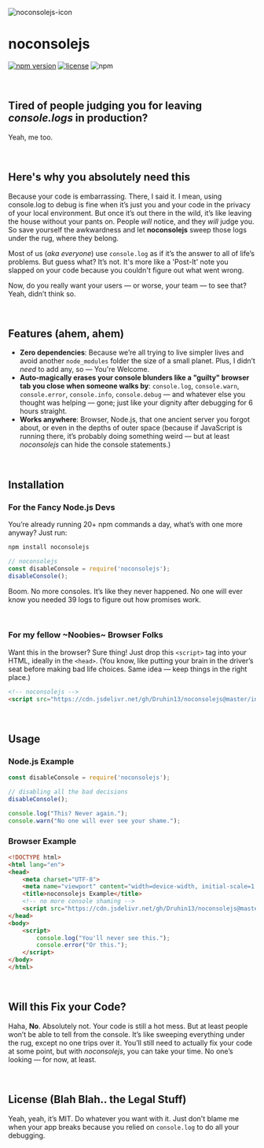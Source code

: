 
![noconsolejs-icon](https://github.com/user-attachments/assets/6fde4366-c34f-4552-9c8b-678a7061d96c)

# noconsolejs


[![npm version](https://img.shields.io/npm/v/noconsolejs.svg)](https://www.npmjs.com/package/noconsolejs)
[![license](https://img.shields.io/npm/l/noconsolejs.svg)](https://github.com/Druhin13/noconsolejs/blob/main/LICENSE)
![npm](https://img.shields.io/npm/dt/noconsolejs)


<br>

## Tired of people judging you for leaving *console.logs* in production?

Yeah, me too.

<br>

## Here's why you absolutely need this

Because your code is embarrassing. There, I said it. I mean, using console.log to debug is fine when it’s just you and your code in the privacy of your local environment. But once it’s out there in the wild, it’s like leaving the house without your pants on. People *will* notice, and they *will* judge you. So save yourself the awkwardness and let **noconsolejs** sweep those logs under the rug, where they belong.

Most of us (*aka everyone*) use `console.log` as if it’s the answer to all of life’s problems. But guess what? It’s not. It's more like a 'Post-It' note you slapped on your code because you couldn't figure out what went wrong.

Now, do you really want your users — or worse, your team — to see that? Yeah, didn’t think so.

<br>


## Features (ahem, ahem)

- **Zero dependencies**: Because we’re all trying to live simpler lives and avoid another `node_modules` folder the size of a small planet. Plus, I didn’t *need* to add any, so — You're Welcome.
- **Auto-magically erases your console blunders like a "guilty" browser tab you close when someone walks by**: `console.log`, `console.warn`, `console.error`, `console.info`, `console.debug` — and whatever else you thought was helping — gone; just like your dignity after debugging for 6 hours straight.
- **Works anywhere**: Browser, Node.js, that one ancient server you forgot about, or even in the depths of outer space (because if JavaScript is running there, it’s probably doing something weird — but at least *noconsolejs* can hide the console statements.)

<br>


## Installation

### For the Fancy Node.js Devs

You’re already running 20+ npm commands a day, what’s with one more anyway? Just run:
```js
npm install noconsolejs
```

```js
// noconsolejs
const disableConsole = require('noconsolejs');
disableConsole();
```

Boom. No more consoles. It’s like they never happened. No one will ever know you needed 39 logs to figure out how promises work.

<br>

### For my fellow ~Noobies~ Browser Folks
Want this in the browser? Sure thing! Just drop this `<script>` tag into your HTML, ideally in the `<head>`. (You know, like putting your brain in the driver’s seat before making bad life choices. Same idea — keep things in the right place.)
```html
<!-- noconsolejs -->
<script src="https://cdn.jsdelivr.net/gh/Druhin13/noconsolejs@master/index.js"></script>
```

<br>


## Usage

### Node.js Example
```js
const disableConsole = require('noconsolejs');

// disabling all the bad decisions
disableConsole();

console.log("This? Never again.");
console.warn("No one will ever see your shame.");
```

### Browser Example
```html
<!DOCTYPE html>
<html lang="en">
<head>
    <meta charset="UTF-8">
    <meta name="viewport" content="width=device-width, initial-scale=1.0">
    <title>noconsolejs Example</title>
    <!-- no more console shaming -->
    <script src="https://cdn.jsdelivr.net/gh/Druhin13/noconsolejs@master/index.js"></script>
</head>
<body>
    <script>
        console.log("You'll never see this.");
        console.error("Or this.");
    </script>
</body>
</html>
```


<br>

## Will this Fix your Code?

Haha, **No**. Absolutely not. Your code is still a hot mess. But at least people won’t be able to tell from the console. It’s like sweeping everything under the rug, except no one trips over it. You’ll still need to actually fix your code at some point, but with *noconsolejs*, you can take your time. No one’s looking — for now, at least.

<br>


## License (Blah Blah.. the Legal Stuff)
Yeah, yeah, it’s MIT. Do whatever you want with it. Just don't blame me when your app breaks because you relied on `console.log` to do all your debugging.
